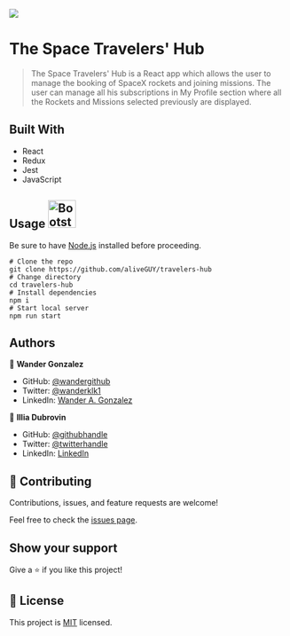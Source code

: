 ![](https://img.shields.io/badge/Microverse-blueviolet)

# The Space Travelers' Hub

> The Space Travelers' Hub is a React app which allows the user to manage the booking of SpaceX rockets and joining missions. The user can manage all his subscriptions in My Profile section where all the Rockets and Missions selected previously are displayed.

<!-- ## App screenshot <img src="https://img.icons8.com/bubbles/344/screenshot.png" alt="Bootstrap Icon" style="width: 50px; height: 50px">
 
![App ScreenShot](screenshot.png "App screenshot") -->

## Built With

- React
- Redux
- Jest
- JavaScript
<!-- ## Live Demo (if available)

[Live Demo Link](https://livedemo.com) -->

## Usage  <img src="https://img.icons8.com/external-filled-outline-geotatah/344/external-engine-merger-and-acquisition-filled-outline-filled-outline-geotatah.png" alt="Bootstrap Icon" style="width: 50px; height: 50px">

Be sure to have [Node.js](https://nodejs.org/) installed before proceeding.

```shell
# Clone the repo
git clone https://github.com/aliveGUY/travelers-hub
# Change directory
cd travelers-hub
# Install dependencies
npm i
# Start local server
npm run start
```


## Authors

👤 **Wander Gonzalez**


- GitHub: [@wandergithub](https://github.com/wandergithub)
- Twitter: [@wanderklk1](https://twitter.com/wanderklk1)
- LinkedIn: [Wander A. Gonzalez](https://www.linkedin.com/in/wander-gonzalez/)

👤 **Illia Dubrovin**

- GitHub: [@githubhandle](https://github.com/aliveGUY)
- Twitter: [@twitterhandle](https://twitter.com/Sciborskyy)
- LinkedIn: [LinkedIn](https://www.linkedin.com/in/ilya-dubrovin-921a2721b/)

## 🤝 Contributing

Contributions, issues, and feature requests are welcome!

Feel free to check the [issues page](../../issues/).

## Show your support

Give a ⭐️ if you like this project!


## 📝 License

This project is [MIT](./MIT.md) licensed.
